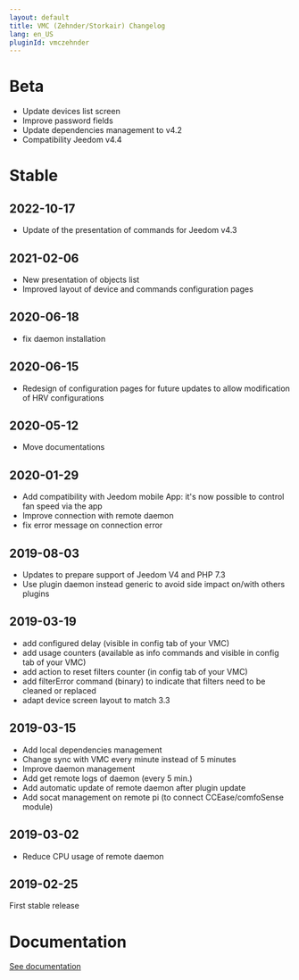 ```yaml
---
layout: default
title: VMC (Zehnder/Storkair) Changelog
lang: en_US
pluginId: vmczehnder
---
```


# Beta

- Update devices list screen
- Improve password fields
- Update dependencies management to v4.2
- Compatibility Jeedom v4.4

# Stable

## 2022-10-17

- Update of the presentation of commands for Jeedom v4.3

## 2021-02-06

- New presentation of objects list
- Improved layout of device and commands configuration pages

## 2020-06-18

- fix daemon installation

## 2020-06-15

- Redesign of configuration pages for future updates to allow modification of HRV configurations

## 2020-05-12

- Move documentations

## 2020-01-29

- Add compatibility with Jeedom mobile App: it's now possible to control fan speed via the app
- Improve connection with remote daemon
- fix error message on connection error

## 2019-08-03

- Updates to prepare support of Jeedom V4 and PHP 7.3
- Use plugin daemon instead generic to avoid side impact on/with others plugins

## 2019-03-19

- add configured delay (visible in config tab of your VMC)
- add usage counters (available as info commands and visible in config tab of your VMC)
- add action to reset filters counter (in config tab of your VMC)
- add filterError command (binary) to indicate that filters need to be cleaned or replaced
- adapt device screen layout to match 3.3

## 2019-03-15

- Add local dependencies management
- Change sync with VMC every minute instead of 5 minutes
- Improve daemon management
- Add get remote logs of daemon (every 5 min.)
- Add automatic update of remote daemon after plugin update
- Add socat management on remote pi (to connect CCEase/comfoSense module)

## 2019-03-02

- Reduce CPU usage of remote daemon

## 2019-02-25

First stable release

# Documentation

[See documentation]({{site.baseurl}}/{{page.pluginId}})
